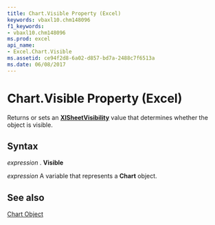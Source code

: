 ```yaml
---
title: Chart.Visible Property (Excel)
keywords: vbaxl10.chm148096
f1_keywords:
- vbaxl10.chm148096
ms.prod: excel
api_name:
- Excel.Chart.Visible
ms.assetid: ce94f2d8-6a02-d857-bd7a-2488c7f6513a
ms.date: 06/08/2017
---
```



# Chart.Visible Property (Excel)

Returns or sets an  **[XlSheetVisibility](Excel.XlSheetVisibility.md)** value that determines whether the object is visible.


## Syntax

 _expression_ . **Visible**

 _expression_ A variable that represents a **Chart** object.


## See also


[Chart Object](Excel.Chart(object).md)

